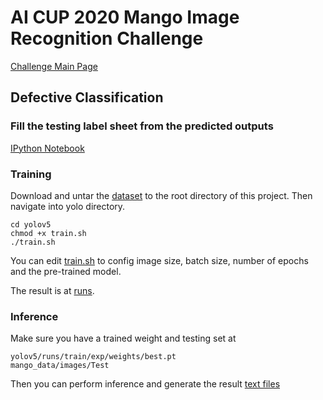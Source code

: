# AI CUP 2020 Mango Image Recognition Challenge
[Challenge Main Page](https://aidea-web.tw/aicup_mango)

## Defective Classification

### Fill the testing label sheet from the predicted outputs
[IPython Notebook](https://github.com/ernestchu/ai-cup-2020-mango-defective/blob/main/fill.ipynb)

### Training
Download and untar the [dataset](https://drive.google.com/file/d/1kI7-eQBWs6F4_7ppuPIBi2SmZj2NR_XI/view?usp=sharing) to the root directory of this project. Then navigate into yolo directory.
```shell
cd yolov5
chmod +x train.sh
./train.sh
```
You can edit [train.sh](https://github.com/ernestchu/ai-cup-2020-mango-defective/blob/main/yolov5/train.sh) to config image size, batch size, number of epochs and the pre-trained model.

The result is at [runs](https://github.com/ernestchu/ai-cup-2020-mango-defective/tree/main/yolov5/runs).

### Inference
Make sure you have a trained weight and testing set at
```
yolov5/runs/train/exp/weights/best.pt
mango_data/images/Test
```
Then you can perform inference and generate the result [text files](https://github.com/ernestchu/ai-cup-2020-mango-defective/tree/main/yolov5/runs/detect/exp/labels)
